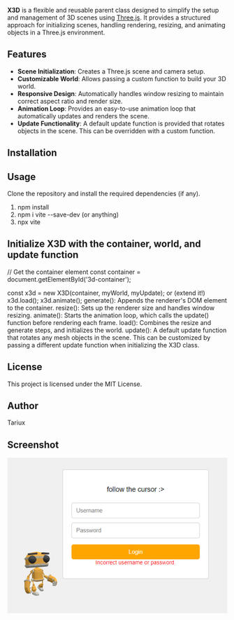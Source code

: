 **X3D** is a flexible and reusable parent class designed to simplify the setup and management of 3D scenes using [Three.js](https://threejs.org/). It provides a structured approach for initializing scenes, handling rendering, resizing, and animating objects in a Three.js environment.

## Features

- **Scene Initialization**: Creates a Three.js scene and camera setup.
- **Customizable World**: Allows passing a custom function to build your 3D world.
- **Responsive Design**: Automatically handles window resizing to maintain correct aspect ratio and render size.
- **Animation Loop**: Provides an easy-to-use animation loop that automatically updates and renders the scene.
- **Update Functionality**: A default update function is provided that rotates objects in the scene. This can be overridden with a custom function.

## Installation

## Usage
Clone the repository and install the required dependencies (if any).
1. npm install
2. npm i vite --save-dev (or anything)
3. npx vite




## Initialize X3D with the container, world, and update function
// Get the container element
const container = document.getElementById('3d-container');

const x3d = new X3D(container, myWorld, myUpdate); or (extend it!)
x3d.load();
x3d.animate();
generate(): Appends the renderer's DOM element to the container.
resize(): Sets up the renderer size and handles window resizing.
animate(): Starts the animation loop, which calls the update() function before rendering each frame.
load(): Combines the resize and generate steps, and initializes the world.
update(): A default update function that rotates any mesh objects in the scene. This can be customized by passing a different update function when initializing the X3D class.


## License
This project is licensed under the MIT License.

## Author
Tariux

## Screenshot
![Screenshot](screenshot.png)




